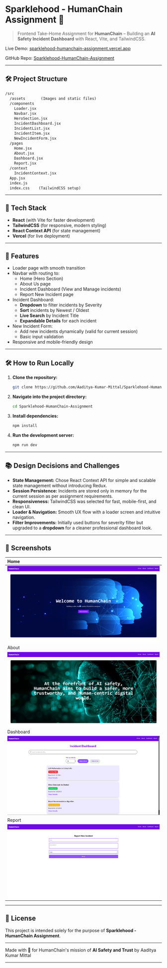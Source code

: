 # Sparklehood - HumanChain Assignment 🚀

> Frontend Take-Home Assignment for **HumanChain** – Building an **AI Safety Incident Dashboard** with React, Vite, and TailwindCSS.

Live Demo: [sparklehood-humanchain-assignment.vercel.app](https://sparklehood-humanchain-assignment.vercel.app/)

GitHub Repo: [Sparklehood-HumanChain-Assignment](https://github.com/Aaditya-Kumar-Mittal/Sparklehood-HumanChain-Assignment.git)

---

## 🛠️ Project Structure

```plaintext
/src
  /assets       (Images and static files)
  /components
    Loader.jsx
    Navbar.jsx
    HeroSection.jsx
    IncidentDashboard.jsx
    IncidentList.jsx
    IncidentItem.jsx
    NewIncidentForm.jsx
  /pages
    Home.jsx
    About.jsx
    Dashboard.jsx
    Report.jsx
  /context
    IncidentContext.jsx
  App.jsx
  index.js
  index.css    (TailwindCSS setup)
```

---

## 🚀 Tech Stack

- **React** (with Vite for faster development)
- **TailwindCSS** (for responsive, modern styling)
- **React Context API** (for state management)
- **Vercel** (for live deployment)

---

## 🧩 Features

- Loader page with smooth transition
- Navbar with routing to:
  - Home (Hero Section)
  - About Us page
  - Incident Dashboard (View and Manage incidents)
  - Report New Incident page
- Incident Dashboard:
  - **Dropdown** to filter incidents by Severity
  - **Sort** incidents by Newest / Oldest
  - **Live Search** by Incident Title
  - **Expandable Details** for each incident
- New Incident Form:
  - Add new incidents dynamically (valid for current session)
  - Basic input validation
- Responsive and mobile-friendly design

---

## 🛠️ How to Run Locally

1. **Clone the repository:**

   ```bash
   git clone https://github.com/Aaditya-Kumar-Mittal/Sparklehood-HumanChain-Assignment.git
   ```

2. **Navigate into the project directory:**

   ```bash
   cd Sparklehood-HumanChain-Assignment
   ```

3. **Install dependencies:**

   ```bash
   npm install
   ```

4. **Run the development server:**

   ```bash
   npm run dev
   ```

---

## 📚 Design Decisions and Challenges

- **State Management:** Chose React Context API for simple and scalable state management without introducing Redux.
- **Session Persistence:** Incidents are stored only in memory for the current session as per assignment requirements.
- **Responsiveness:** TailwindCSS was selected for fast, mobile-first, and clean UI.
- **Loader & Navigation:** Smooth UX flow with a loader screen and intuitive navigation.
- **Filter Improvements:** Initially used buttons for severity filter but upgraded to a **dropdown** for a cleaner professional dashboard look.

---

## 📸 Screenshots

| Home                                      |
| :---------------------------------------- |
| ![Home](./screenshots/home.png)           |
| About                                     |
| ![About](./screenshots/about.png)         |
| Dashboard                                 |
| ![Dashboard](./screenshots/dashboard.png) |
| Report                                    |
| ![Report](./screenshots/report.png)       |

---

## 📃 License

This project is intended solely for the purpose of **Sparklehood - HumanChain Assignment**.

---

Made with 🎯 for HumanChain's mission of **AI Safety and Trust** by Aaditya Kumar Mittal

---

